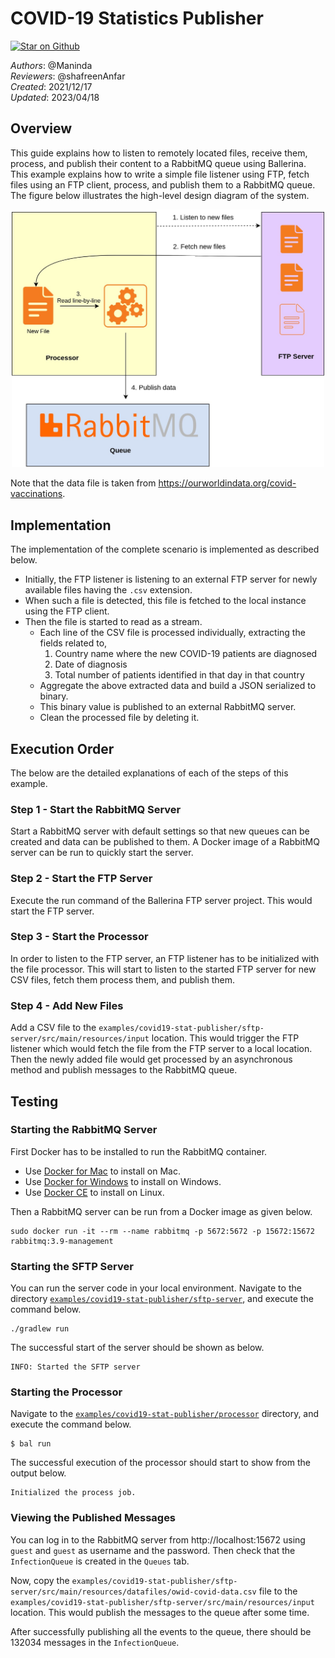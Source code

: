 # COVID-19 Statistics Publisher

[![Star on Github](https://img.shields.io/badge/-Star%20on%20Github-blue?style=social&logo=github)](https://github.com/ballerina-platform/module-ballerina-ftp)

_Authors_: @Maninda  
_Reviewers_: @shafreenAnfar  
_Created_: 2021/12/17  
_Updated_: 2023/04/18

## Overview

This guide explains how to listen to remotely located files, receive them, process, and publish their content to a RabbitMQ queue using Ballerina.
This example explains how to write a simple file listener using FTP, fetch files using an FTP client, process, and publish them to a RabbitMQ queue.
The figure below illustrates the high-level design diagram of the system.

<div align="center"><img src="covid19-stat-publisher.jpg" alt="Publishing COVID-19 Statistics to RabbitMQ" width="500"/></div>

Note that the data file is taken from https://ourworldindata.org/covid-vaccinations.

## Implementation

The implementation of the complete scenario is implemented as described below.
- Initially, the FTP listener is listening to an external FTP server for newly available files having the `.csv` extension.
- When such a file is detected, this file is fetched to the local instance using the FTP client.
- Then the file is started to read as a stream.
  - Each line of the CSV file is processed individually, extracting the fields related to,
    1. Country name where the new COVID-19 patients are diagnosed
    2. Date of diagnosis
    3. Total number of patients identified in that day in that country
  - Aggregate the above extracted data and build a JSON serialized to binary.
  - This binary value is published to an external RabbitMQ server.
  - Clean the processed file by deleting it.

## Execution Order

The below are the detailed explanations of each of the steps of this example.

### Step 1 - Start the RabbitMQ Server

Start a RabbitMQ server with default settings so that new queues can be created and data can be published to them.
A Docker image of a RabbitMQ server can be run to quickly start the server.

### Step 2 - Start the FTP Server

Execute the run command of the Ballerina FTP server project. This would start the FTP server.

### Step 3 - Start the Processor

In order to listen to the FTP server, an FTP listener has to be initialized with the file processor.
This will start to listen to the started FTP server for new CSV files, fetch them process them, and publish them.

### Step 4 - Add New Files

Add a CSV file to the `examples/covid19-stat-publisher/sftp-server/src/main/resources/input` location.
This would trigger the FTP listener which would fetch the file from the FTP server to a local location.
Then the newly added file would get processed by an asynchronous method and publish messages to the RabbitMQ queue.


## Testing

### Starting the RabbitMQ Server

First Docker has to be installed to run the RabbitMQ container.
- Use [Docker for Mac](https://docs.docker.com/docker-for-mac/install/) to install on Mac.
- Use [Docker for Windows](https://docs.docker.com/docker-for-windows/) to install on Windows.
- Use [Docker CE](https://docs.docker.com/v17.12/install/#server) to install on Linux.

Then a RabbitMQ server can be run from a Docker image as given below.
```shell
sudo docker run -it --rm --name rabbitmq -p 5672:5672 -p 15672:15672 rabbitmq:3.9-management
```

### Starting the SFTP Server

You can run the server code in your local environment. Navigate to the directory
[`examples/covid19-stat-publisher/sftp-server`](./sftp-server), and execute the command below.
```shell
./gradlew run
```

The successful start of the server should be shown as below.
```shell
INFO: Started the SFTP server
```

### Starting the Processor

Navigate to the [`examples/covid19-stat-publisher/processor`](./processor) directory, and execute the command below.
```shell
$ bal run
```

The successful execution of the processor should start to show from the output below.
```shell
Initialized the process job.
```

### Viewing the Published Messages

You can log in to the RabbitMQ server from http://localhost:15672 using `guest` and `guest` as username and the password.
Then check that the `InfectionQueue` is created in the `Queues` tab.

Now, copy the `examples/covid19-stat-publisher/sftp-server/src/main/resources/datafiles/owid-covid-data.csv` file to the
`examples/covid19-stat-publisher/sftp-server/src/main/resources/input` location. This would publish the messages to the queue
after some time.

After successfully publishing all the events to the queue, there should be 132034 messages in the `InfectionQueue`.
